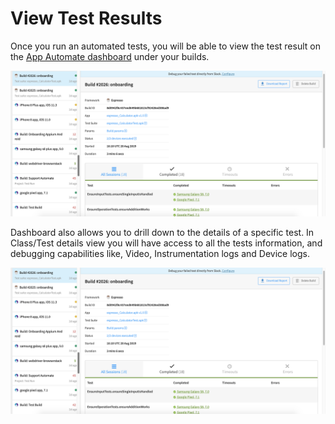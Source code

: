 # View Test Results

Once you run an automated tests, you will be able to view the test result on the [App Automate dashboard](https://app-automate.browserstack.com/dashboard) under your builds.



![](https://github.com/akanksha260991/bs_docs_revamp_content/blob/master/Screenshot%202019-08-31%20at%2012.45.14%20AM.png?raw=true)


Dashboard also allows you to drill down to the details of a specific test. In Class/Test details view you will have access to all the tests information, and debugging capabilities like, Video, Instrumentation logs and Device logs.


![Test Details Page](https://github.com/akanksha260991/bs_docs_revamp_content/blob/master/Screenshot%202019-08-31%20at%2012.45.14%20AM.png?raw=true)
